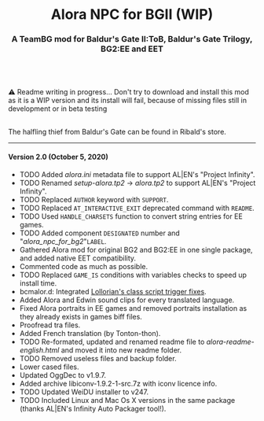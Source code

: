<div align="center"><h1>Alora NPC for BGII (WIP)</h1>

<h3>A TeamBG mod for Baldur's Gate II:ToB, Baldur's Gate Trilogy, BG2:EE and EET<h3>

</div><br />

## 

:warning: Readme writing in progress... Don't try to download and install this mod as it is a WIP version and its install will fail, because of missing files still in development or in beta testing

## 

The halfling thief from Baldur's Gate can be found in Ribald's store.

<hr>


#### Version 2.0 (October 5, 2020)

- TODO Added *alora.ini* metadata file to support AL|EN's "Project Infinity".
- TODO Renamed *setup-alora.tp2* -> *alora.tp2* to support AL|EN's "Project Infinity".
- TODO Replaced `AUTHOR` keyword with `SUPPORT`.
- TODO Replaced `AT_INTERACTIVE_EXIT` deprecated command with `README`.
- TODO Used `HANDLE_CHARSETS` function to convert string entries for EE games.
- TODO Added component `DESIGNATED` number and "*alora_npc_for_bg2*"`LABEL`.
- Gathered Alora mod for original BG2 and BG2:EE in one single package, and added native EET compatibility.
- Commented code as much as possible.
- TODO Replaced `GAME_IS` conditions with variables checks to speed up install time.
- bcmalor.d: Integrated <a href="http://www.shsforums.net/topic/42220-fixes-for-the-big-fixpack/page-49#entry561215">Lollorian's class script trigger fixes</a>.
- Added Alora and Edwin sound clips for every translated language.
- Fixed Alora portraits in EE games and removed portraits installation as they already exists in games biff files.
- Proofread tra files.
- Added French translation (by Tonton-thon).
- TODO Re-formated, updated and renamed readme file to *alora-readme-english.html* and moved it into new readme folder.
- TODO Removed useless files and backup folder.
- Lower cased files.
- Updated OggDec to v1.9.7.
- Added archive libiconv-1.9.2-1-src.7z with iconv licence info.
- TODO Updated WeiDU installer to v247.
- TODO Included Linux and Mac Os X versions in the same package (thanks AL|EN's Infinity Auto Packager tool!).
